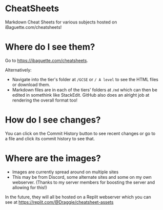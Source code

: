 # CheatSheets
Markdown Cheat Sheets for various subjects hosted on iBaguette.com/cheatsheets!

# Where do I see them?
Go to https://ibaguette.com/cheatsheets.

Alternatively:
- Navigate into the tier's folder at `/GCSE` or `/ A level` to see the HTML files or download them.
- Markdown files are in each of the tiers' folders at `/md` which can then be edited in somethink like StackEdit. GitHub also does an alright job at rendering the overall format too!

# How do I see changes?
You can click on the Commit History button to see recent changes or go to a file and click its commit history to see that.

# Where are the images?
- Images are currently spread around on multiple sites
- This may be from Discord, some alternate sites and some on my own webserver. (Thanks to my server members for boosting the server and allowing for this!)

In the future, they will all be hosted on a Replit webserver which you can see at https://replit.com/@Draggie/cheatsheet-assets